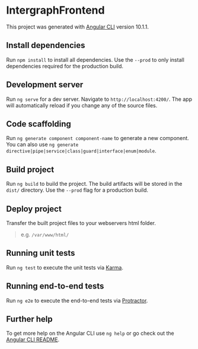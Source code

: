 # IntergraphFrontend

This project was generated with [Angular CLI](https://github.com/angular/angular-cli) version 10.1.1.


## Install dependencies

Run `npm install` to install all dependencies. Use the `--prod` to only install dependencies required for the production build.


## Development server

Run `ng serve` for a dev server. Navigate to `http://localhost:4200/`. The app will automatically reload if you change any of the source files.

## Code scaffolding

Run `ng generate component component-name` to generate a new component. You can also use `ng generate directive|pipe|service|class|guard|interface|enum|module`.

## Build project

Run `ng build` to build the project. The build artifacts will be stored in the `dist/` directory. Use the `--prod` flag for a production build.

## Deploy project

Transfer the built project files to your webservers html folder.

> e.g. `/var/www/html/`

## Running unit tests

Run `ng test` to execute the unit tests via [Karma](https://karma-runner.github.io).

## Running end-to-end tests

Run `ng e2e` to execute the end-to-end tests via [Protractor](http://www.protractortest.org/).

## Further help

To get more help on the Angular CLI use `ng help` or go check out the [Angular CLI README](https://github.com/angular/angular-cli/blob/master/README.md).
